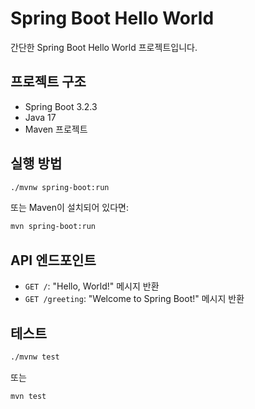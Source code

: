 # Spring Boot Hello World

간단한 Spring Boot Hello World 프로젝트입니다.

## 프로젝트 구조

- Spring Boot 3.2.3
- Java 17
- Maven 프로젝트

## 실행 방법

```bash
./mvnw spring-boot:run
```

또는 Maven이 설치되어 있다면:

```bash
mvn spring-boot:run
```

## API 엔드포인트

- `GET /`: "Hello, World!" 메시지 반환
- `GET /greeting`: "Welcome to Spring Boot!" 메시지 반환

## 테스트

```bash
./mvnw test
```

또는

```bash
mvn test
```